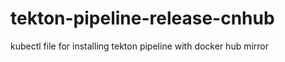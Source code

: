 # tekton-pipeline-release-cnhub
kubectl  file for installing tekton pipeline with docker hub mirror
